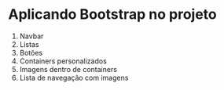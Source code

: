# Aplicando Bootstrap no projeto

1. Navbar
2. Listas
3. Botões
4. Containers personalizados
5. Imagens dentro de containers
6. Lista de navegação com imagens